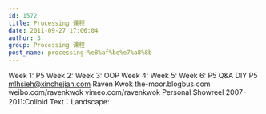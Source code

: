```yaml
---
id: 1572
title: Processing 课程
date: 2011-09-27 17:06:04
author: 3
group: Processing 课程
post_name: processing-%e8%af%be%e7%a8%8b
---
```


Week 1: P5 Week 2: Week 3: OOP Week 4: Week 5: Week 6: P5 Q&A DIY P5 mlhsieh@xinchejian.com Raven Kwok the-moor.blogbus.com weibo.com/ravenkwok vimeo.com/ravenkwok Personal Showreel 2007-2011:Colloid Text：Landscape: